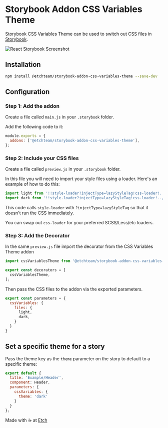 # Storybook Addon CSS Variables Theme

Storybook CSS Variables Theme can be used to switch out CSS files in [Storybook](https://storybook.js.org).

![React Storybook Screenshot](https://raw.githubusercontent.com/etchteam/storybook-addon-css-variables-theme/master/screenshot.gif)

## Installation

```sh
npm install @etchteam/storybook-addon-css-variables-theme --save-dev
```

## Configuration

### Step 1: Add the addon

Create a file called `main.js` in your `.storybook` folder.

Add the following code to it:

```js
module.exports = {
  addons: ['@etchteam/storybook-addon-css-variables-theme'],
};
```

### Step 2: Include your CSS files

Create a file called `preview.js` in your `.storybook` folder.

In this file you will need to import your style files using a loader. Here's an example of how to do this:

```js
import light from '!!style-loader?injectType=lazyStyleTag!css-loader!../src/styles/light.css'
import dark from '!!style-loader?injectType=lazyStyleTag!css-loader!../src/styles/dark.css'
```

This code calls `style-loader` with `?injectType=lazyStyleTag` so that it doesn't run the CSS immediately.

You can swap out `css-loader` for your preferred SCSS/Less/etc loaders.

### Step 3: Add the Decorator

In the same `preview.js` file import the decorator from the CSS Variables Theme addon

```js
import cssVariablesTheme from '@etchteam/storybook-addon-css-variables-theme'

export const decorators = [
  cssVariablesTheme,
];
```

Then pass the CSS files to the addon via the exported parameters.

```js
export const parameters = {
  cssVariables: {
    files: {
      light,
      dark,
    }
  }
}
```

## Set a specific theme for a story

Pass the theme key as the `theme` parameter on the story to default to a specific theme:

```js
export default {
  title: 'Example/Header',
  component: Header,
  parameters: {
    cssVariables: {
      theme: 'dark'
    }
  }
};
```

Made with ☕ at [Etch](https://etch.co)

